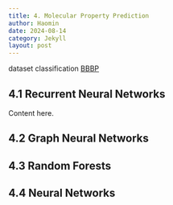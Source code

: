 ```yaml
---
title: 4. Molecular Property Prediction
author: Haomin
date: 2024-08-14
category: Jekyll
layout: post
---
```

dataset classification [BBBP](https://paperswithcode.com/sota/molecular-property-prediction-on-bbbp-1)

## 4.1 Recurrent Neural Networks

Content here.

## 4.2 Graph Neural Networks

## 4.3 Random Forests

## 4.4 Neural Networks
